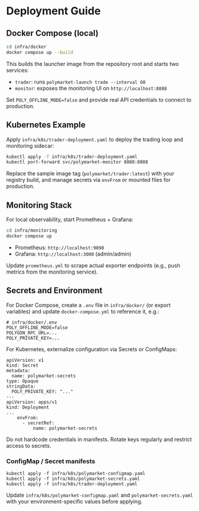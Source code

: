 ﻿# Deployment Guide

## Docker Compose (local)

```bash
cd infra/docker
docker compose up --build
```

This builds the launcher image from the repository root and starts two services:
- `trader`: runs `polymarket-launch trade --interval 60`
- `monitor`: exposes the monitoring UI on `http://localhost:8888`

Set `POLY_OFFLINE_MODE=false` and provide real API credentials to connect to production.

## Kubernetes Example

Apply `infra/k8s/trader-deployment.yaml` to deploy the trading loop and monitoring sidecar:

```bash
kubectl apply -f infra/k8s/trader-deployment.yaml
kubectl port-forward svc/polymarket-monitor 8888:8888
```

Replace the sample image tag (`polymarket/trader:latest`) with your registry build, and manage secrets via `envFrom` or mounted files for production.

## Monitoring Stack

For local observability, start Prometheus + Grafana:

```bash
cd infra/monitoring
docker compose up
```

- Prometheus: `http://localhost:9090`
- Grafana: `http://localhost:3000` (admin/admin)

Update `prometheus.yml` to scrape actual exporter endpoints (e.g., push metrics from the monitoring service).

## Secrets and Environment

For Docker Compose, create a `.env` file in `infra/docker/` (or export variables) and update `docker-compose.yml` to reference it, e.g.:
```
# infra/docker/.env
POLY_OFFLINE_MODE=false
POLYGON_RPC_URL=...
POLY_PRIVATE_KEY=...
```

For Kubernetes, externalize configuration via Secrets or ConfigMaps:
```
apiVersion: v1
kind: Secret
metadata:
  name: polymarket-secrets
type: Opaque
stringData:
  POLY_PRIVATE_KEY: "..."
---
apiVersion: apps/v1
kind: Deployment
...
    envFrom:
      - secretRef:
          name: polymarket-secrets
```

Do not hardcode credentials in manifests. Rotate keys regularly and restrict access to secrets.


### ConfigMap / Secret manifests

```
kubectl apply -f infra/k8s/polymarket-configmap.yaml
kubectl apply -f infra/k8s/polymarket-secrets.yaml
kubectl apply -f infra/k8s/trader-deployment.yaml
```

Update `infra/k8s/polymarket-configmap.yaml` and `polymarket-secrets.yaml` with your environment-specific values before applying.

